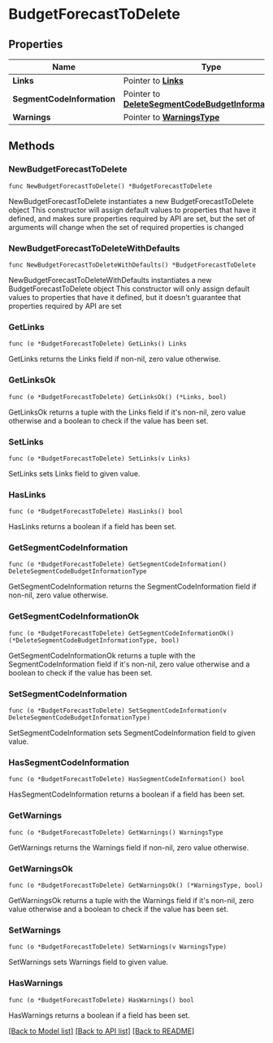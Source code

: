 # BudgetForecastToDelete

## Properties

Name | Type | Description | Notes
------------ | ------------- | ------------- | -------------
**Links** | Pointer to [**Links**](Links.md) |  | [optional] 
**SegmentCodeInformation** | Pointer to [**DeleteSegmentCodeBudgetInformationType**](DeleteSegmentCodeBudgetInformationType.md) |  | [optional] 
**Warnings** | Pointer to [**WarningsType**](WarningsType.md) |  | [optional] 

## Methods

### NewBudgetForecastToDelete

`func NewBudgetForecastToDelete() *BudgetForecastToDelete`

NewBudgetForecastToDelete instantiates a new BudgetForecastToDelete object
This constructor will assign default values to properties that have it defined,
and makes sure properties required by API are set, but the set of arguments
will change when the set of required properties is changed

### NewBudgetForecastToDeleteWithDefaults

`func NewBudgetForecastToDeleteWithDefaults() *BudgetForecastToDelete`

NewBudgetForecastToDeleteWithDefaults instantiates a new BudgetForecastToDelete object
This constructor will only assign default values to properties that have it defined,
but it doesn't guarantee that properties required by API are set

### GetLinks

`func (o *BudgetForecastToDelete) GetLinks() Links`

GetLinks returns the Links field if non-nil, zero value otherwise.

### GetLinksOk

`func (o *BudgetForecastToDelete) GetLinksOk() (*Links, bool)`

GetLinksOk returns a tuple with the Links field if it's non-nil, zero value otherwise
and a boolean to check if the value has been set.

### SetLinks

`func (o *BudgetForecastToDelete) SetLinks(v Links)`

SetLinks sets Links field to given value.

### HasLinks

`func (o *BudgetForecastToDelete) HasLinks() bool`

HasLinks returns a boolean if a field has been set.

### GetSegmentCodeInformation

`func (o *BudgetForecastToDelete) GetSegmentCodeInformation() DeleteSegmentCodeBudgetInformationType`

GetSegmentCodeInformation returns the SegmentCodeInformation field if non-nil, zero value otherwise.

### GetSegmentCodeInformationOk

`func (o *BudgetForecastToDelete) GetSegmentCodeInformationOk() (*DeleteSegmentCodeBudgetInformationType, bool)`

GetSegmentCodeInformationOk returns a tuple with the SegmentCodeInformation field if it's non-nil, zero value otherwise
and a boolean to check if the value has been set.

### SetSegmentCodeInformation

`func (o *BudgetForecastToDelete) SetSegmentCodeInformation(v DeleteSegmentCodeBudgetInformationType)`

SetSegmentCodeInformation sets SegmentCodeInformation field to given value.

### HasSegmentCodeInformation

`func (o *BudgetForecastToDelete) HasSegmentCodeInformation() bool`

HasSegmentCodeInformation returns a boolean if a field has been set.

### GetWarnings

`func (o *BudgetForecastToDelete) GetWarnings() WarningsType`

GetWarnings returns the Warnings field if non-nil, zero value otherwise.

### GetWarningsOk

`func (o *BudgetForecastToDelete) GetWarningsOk() (*WarningsType, bool)`

GetWarningsOk returns a tuple with the Warnings field if it's non-nil, zero value otherwise
and a boolean to check if the value has been set.

### SetWarnings

`func (o *BudgetForecastToDelete) SetWarnings(v WarningsType)`

SetWarnings sets Warnings field to given value.

### HasWarnings

`func (o *BudgetForecastToDelete) HasWarnings() bool`

HasWarnings returns a boolean if a field has been set.


[[Back to Model list]](../README.md#documentation-for-models) [[Back to API list]](../README.md#documentation-for-api-endpoints) [[Back to README]](../README.md)


